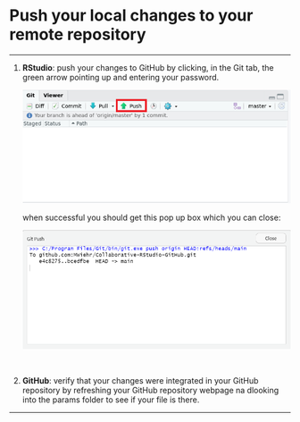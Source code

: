 # Push your local changes to your remote repository

***

1. **RStudio**: push your changes to GitHub by clicking, in the Git tab, the green arrow pointing up and entering your password.

    ![](./assets/push-rstudio.png)

    when successful you should get this pop up box which you can close:

    <img src="assets/push-github.png" width="500">


<br />


2. **GitHub**: verify that your changes were integrated in your GitHub repository by refreshing your GitHub repository webpage na dlooking into the params folder to see if your file is there.

***

